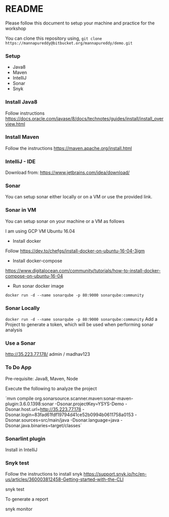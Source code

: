 # README #

Please follow this document to setup your machine and practice for the workshop

You can clone this repository using,
`git clone https://mannapureddy@bitbucket.org/mannapureddy/demo.git`

### Setup ###

* Java8 
* Maven
* IntelliJ
* Sonar
* Snyk

### Install Java8 ###

Follow instructions
https://docs.oracle.com/javase/8/docs/technotes/guides/install/install_overview.html

### Install Maven ###

Follow the instructions
https://maven.apache.org/install.html

### IntelliJ - IDE ###

Download from: https://www.jetbrains.com/idea/download/


### Sonar ###

You can setup sonar either locally or on a VM or use the provided link.

### Sonar in VM ###
You can setup sonar on your machine or a VM as follows

I am using GCP VM Ubuntu 16.04

* Install docker

Follow https://dev.to/chefgs/install-docker-on-ubuntu-16-04-3igm

* Install docker-compose

https://www.digitalocean.com/community/tutorials/how-to-install-docker-compose-on-ubuntu-16-04

* Run sonar docker image

`docker run -d --name sonarqube -p 80:9000 sonarqube:community`

### Sonar Locally ###
`docker run -d --name sonarqube -p 80:9000 sonarqube:community`
Add a Project to generate a token, which will be used when performing sonar analysis

### Use a Sonar ###
http://35.223.77.178/
admin / madhav123


### To Do App ###

Pre-requisite: Java8, Maven, Node

Execute the following to analyze the project

´mvn compile org.sonarsource.scanner.maven:sonar-maven-plugin:3.6.0.1398:sonar   -Dsonar.projectKey=YSYS-Demo   -Dsonar.host.url=http://35.223.77.178   -Dsonar.login=83fad61fdf19794d41ce52b0994b0611758a0153 -Dsonar.sources=src/main/java -Dsonar.language=java -Dsonar.java.binaries=target/classes´
 
### Sonarlint plugin ###

Install in IntelliJ

### Snyk test ###

Follow the instructions to install snyk
https://support.snyk.io/hc/en-us/articles/360003812458-Getting-started-with-the-CLI

snyk test

To generate a report

snyk monitor
